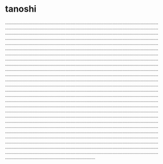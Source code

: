 # tanoshi
.................................................................................................................................................................................................................................................................................................................................................................................................................................................................................................................................................................................................................................................................................................................................................................................................................................................................................................................................................................................................................................................................................................................................................................................................................................................................................................................................................................................................................................................................................................................................................................................................................................................................................................................................................................................................................................................................................................................................................................................................................................................................................................................................................................................................................................................................................................................................................................................................................................................................................................................................................................................................................................................................................................................................................................................................................................................................................................................................................................................................................................................................................................................................................................................................................................................................................................................................................................................................................................